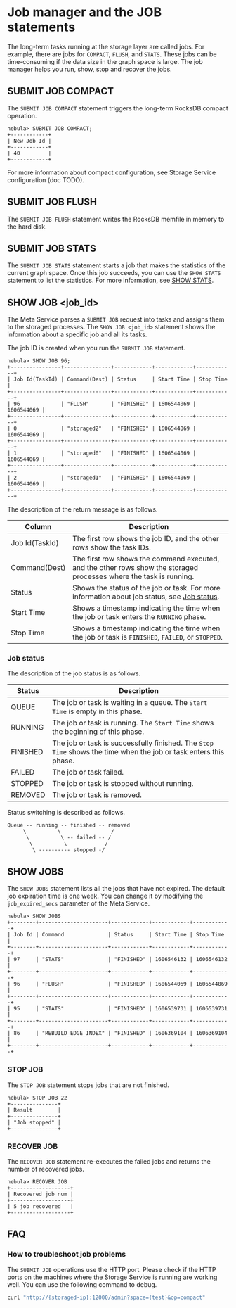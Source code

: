 # Job manager and the JOB statements

The long-term tasks running at the storage layer are called jobs. For example, there are jobs for `COMPACT`, `FLUSH`, and `STATS`. These jobs can be time-consuming if the data size in the graph space is large. The job manager helps you run, show, stop and recover the jobs.

## SUBMIT JOB COMPACT

The `SUBMIT JOB COMPACT` statement triggers the long-term RocksDB compact operation.

```ngql
nebula> SUBMIT JOB COMPACT;
+------------+
| New Job Id |
+------------+
| 40         |
+------------+
```

For more information about compact configuration, see Storage Service configuration (doc TODO).

## SUBMIT JOB FLUSH

The `SUBMIT JOB FLUSH` statement writes the RocksDB memfile in memory to the hard disk.

## SUBMIT JOB STATS

The `SUBMIT JOB STATS` statement starts a job that makes the statistics of the current graph space. Once this job succeeds, you can use the `SHOW STATS` statement to list the statistics. For more information, see [SHOW STATS](../7.general-query-statements/6.show/14.show-stats.md).

## SHOW JOB <job_id>

The Meta Service parses a `SUBMIT JOB` request into tasks and assigns them to the storaged processes. The `SHOW JOB <job_id>` statement shows the information about a specific job and all its tasks.

The job ID is created when you run the `SUBMIT JOB` statement.

```ngql
nebula> SHOW JOB 96;
+----------------+---------------+------------+------------+------------+
| Job Id(TaskId) | Command(Dest) | Status     | Start Time | Stop Time  |
+----------------+---------------+------------+------------+------------+
| 96             | "FLUSH"       | "FINISHED" | 1606544069 | 1606544069 |
+----------------+---------------+------------+------------+------------+
| 0              | "storaged2"   | "FINISHED" | 1606544069 | 1606544069 |
+----------------+---------------+------------+------------+------------+
| 1              | "storaged0"   | "FINISHED" | 1606544069 | 1606544069 |
+----------------+---------------+------------+------------+------------+
| 2              | "storaged1"   | "FINISHED" | 1606544069 | 1606544069 |
+----------------+---------------+------------+------------+------------+
```

The description of the return message is as follows.

|Column|Description|
|-|-|
|Job Id(TaskId)|The first row shows the job ID, and the other rows show the task IDs.|
|Command(Dest)|The first row shows the command executed, and the other rows show the storaged processes where the task is running.|
|Status|Shows the status of the job or task. For more information about job status, see [Job status](#job-status).|
|Start Time|Shows a timestamp indicating the time when the job or task enters the `RUNNING` phase.|
|Stop Time|Shows a timestamp indicating the time when the job or task is `FINISHED`, `FAILED`, or `STOPPED`.|

### Job status

The description of the job status is as follows.

|Status|Description|
|-|-|
|QUEUE|The job or task is waiting in a queue. The `Start Time` is empty in this phase.|
|RUNNING|The job or task is running. The `Start Time` shows the beginning of this phase.|
|FINISHED|The job or task is successfully finished. The `Stop Time` shows the time when the job or task enters this phase.|
|FAILED|The job or task failed.|
|STOPPED|The job or task is stopped without running.|
|REMOVED|The job or task is removed.|

Status switching is described as follows.

```ngql
Queue -- running -- finished -- removed
     \          \                /
      \          \ -- failed -- /
       \          \            /
        \ ---------- stopped -/
```

## SHOW JOBS

The `SHOW JOBS` statement lists all the jobs that have not expired. The default job expiration time is one week. You can change it by modifying the `job_expired_secs` parameter of the Meta Service.

```ngql
nebula> SHOW JOBS
+--------+----------------------+------------+------------+------------+
| Job Id | Command              | Status     | Start Time | Stop Time  |
+--------+----------------------+------------+------------+------------+
| 97     | "STATS"              | "FINISHED" | 1606546132 | 1606546132 |
+--------+----------------------+------------+------------+------------+
| 96     | "FLUSH"              | "FINISHED" | 1606544069 | 1606544069 |
+--------+----------------------+------------+------------+------------+
| 95     | "STATS"              | "FINISHED" | 1606539731 | 1606539731 |
+--------+----------------------+------------+------------+------------+
| 86     | "REBUILD_EDGE_INDEX" | "FINISHED" | 1606369104 | 1606369104 |
+--------+----------------------+------------+------------+------------+
```

### STOP JOB

The `STOP JOB` statement stops jobs that are not finished.

```ngql
nebula> STOP JOB 22
+---------------+
| Result        |
+---------------+
| "Job stopped" |
+---------------+
```

### RECOVER JOB

The `RECOVER JOB` statement re-executes the failed jobs and returns the number of recovered jobs.

```ngql
nebula> RECOVER JOB
+-------------------+
| Recovered job num |
+-------------------+
| 5 job recovered   |
+-------------------+
```

## FAQ

### How to troubleshoot job problems

The `SUBMIT JOB` operations use the HTTP port. Please check if the HTTP ports on the machines where the Storage Service is running are working well. You can use the following command to debug.

```bash
curl "http://{storaged-ip}:12000/admin?space={test}&op=compact"
```

